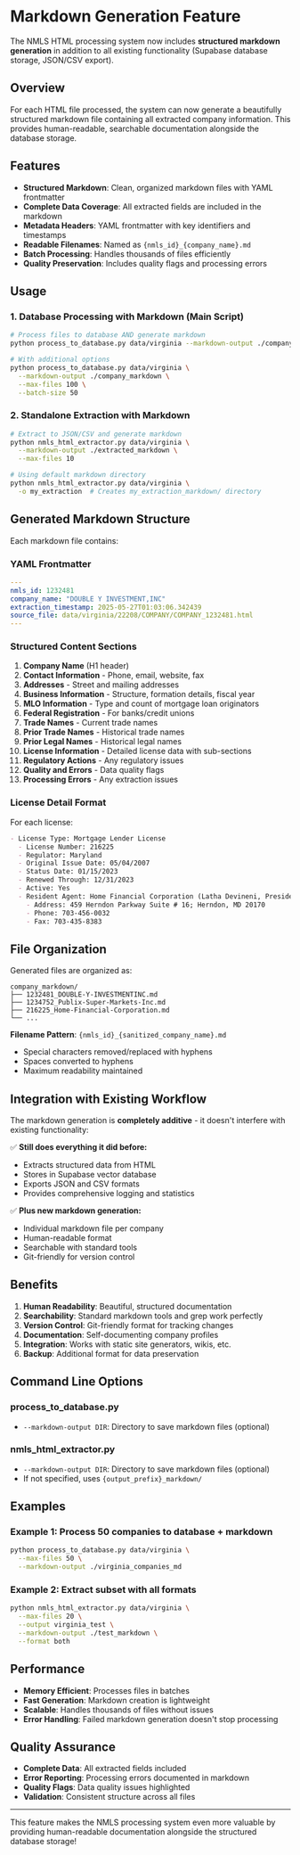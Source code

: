 # Markdown Generation Feature

The NMLS HTML processing system now includes **structured markdown generation** in addition to all existing functionality (Supabase database storage, JSON/CSV export).

## Overview

For each HTML file processed, the system can now generate a beautifully structured markdown file containing all extracted company information. This provides human-readable, searchable documentation alongside the database storage.

## Features

- **Structured Markdown**: Clean, organized markdown files with YAML frontmatter
- **Complete Data Coverage**: All extracted fields are included in the markdown
- **Metadata Headers**: YAML frontmatter with key identifiers and timestamps
- **Readable Filenames**: Named as `{nmls_id}_{company_name}.md`
- **Batch Processing**: Handles thousands of files efficiently
- **Quality Preservation**: Includes quality flags and processing errors

## Usage

### 1. Database Processing with Markdown (Main Script)

```bash
# Process files to database AND generate markdown
python process_to_database.py data/virginia --markdown-output ./company_markdown

# With additional options
python process_to_database.py data/virginia \
  --markdown-output ./company_markdown \
  --max-files 100 \
  --batch-size 50
```

### 2. Standalone Extraction with Markdown

```bash
# Extract to JSON/CSV and generate markdown
python nmls_html_extractor.py data/virginia \
  --markdown-output ./extracted_markdown \
  --max-files 10

# Using default markdown directory
python nmls_html_extractor.py data/virginia \
  -o my_extraction  # Creates my_extraction_markdown/ directory
```

## Generated Markdown Structure

Each markdown file contains:

### YAML Frontmatter
```yaml
---
nmls_id: 1232481
company_name: "DOUBLE Y INVESTMENT,INC"
extraction_timestamp: 2025-05-27T01:03:06.342439
source_file: data/virginia/22208/COMPANY/COMPANY_1232481.html
---
```

### Structured Content Sections

1. **Company Name** (H1 header)
2. **Contact Information** - Phone, email, website, fax
3. **Addresses** - Street and mailing addresses
4. **Business Information** - Structure, formation details, fiscal year
5. **MLO Information** - Type and count of mortgage loan originators
6. **Federal Registration** - For banks/credit unions
7. **Trade Names** - Current trade names
8. **Prior Trade Names** - Historical trade names
9. **Prior Legal Names** - Historical legal names  
10. **License Information** - Detailed license data with sub-sections
11. **Regulatory Actions** - Any regulatory issues
12. **Quality and Errors** - Data quality flags
13. **Processing Errors** - Any extraction issues

### License Detail Format

For each license:
```markdown
- License Type: Mortgage Lender License
  - License Number: 216225
  - Regulator: Maryland
  - Original Issue Date: 05/04/2007
  - Status Date: 01/15/2023
  - Renewed Through: 12/31/2023
  - Active: Yes
  - Resident Agent: Home Financial Corporation (Latha Devineni, President)
    - Address: 459 Herndon Parkway Suite # 16; Herndon, MD 20170
    - Phone: 703-456-0032
    - Fax: 703-435-8383
```

## File Organization

Generated files are organized as:
```
company_markdown/
├── 1232481_DOUBLE-Y-INVESTMENTINC.md
├── 1234752_Publix-Super-Markets-Inc.md
├── 216225_Home-Financial-Corporation.md
└── ...
```

**Filename Pattern**: `{nmls_id}_{sanitized_company_name}.md`
- Special characters removed/replaced with hyphens
- Spaces converted to hyphens
- Maximum readability maintained

## Integration with Existing Workflow

The markdown generation is **completely additive** - it doesn't interfere with existing functionality:

✅ **Still does everything it did before:**
- Extracts structured data from HTML
- Stores in Supabase vector database
- Exports JSON and CSV formats
- Provides comprehensive logging and statistics

✅ **Plus new markdown generation:**
- Individual markdown file per company
- Human-readable format
- Searchable with standard tools
- Git-friendly for version control

## Benefits

1. **Human Readability**: Beautiful, structured documentation
2. **Searchability**: Standard markdown tools and grep work perfectly
3. **Version Control**: Git-friendly format for tracking changes
4. **Documentation**: Self-documenting company profiles
5. **Integration**: Works with static site generators, wikis, etc.
6. **Backup**: Additional format for data preservation

## Command Line Options

### process_to_database.py
- `--markdown-output DIR`: Directory to save markdown files (optional)

### nmls_html_extractor.py  
- `--markdown-output DIR`: Directory to save markdown files (optional)
- If not specified, uses `{output_prefix}_markdown/`

## Examples

### Example 1: Process 50 companies to database + markdown
```bash
python process_to_database.py data/virginia \
  --max-files 50 \
  --markdown-output ./virginia_companies_md
```

### Example 2: Extract subset with all formats
```bash
python nmls_html_extractor.py data/virginia \
  --max-files 20 \
  --output virginia_test \
  --markdown-output ./test_markdown \
  --format both
```

## Performance

- **Memory Efficient**: Processes files in batches
- **Fast Generation**: Markdown creation is lightweight
- **Scalable**: Handles thousands of files without issues
- **Error Handling**: Failed markdown generation doesn't stop processing

## Quality Assurance

- **Complete Data**: All extracted fields included
- **Error Reporting**: Processing errors documented in markdown
- **Quality Flags**: Data quality issues highlighted
- **Validation**: Consistent structure across all files

---

This feature makes the NMLS processing system even more valuable by providing human-readable documentation alongside the structured database storage! 